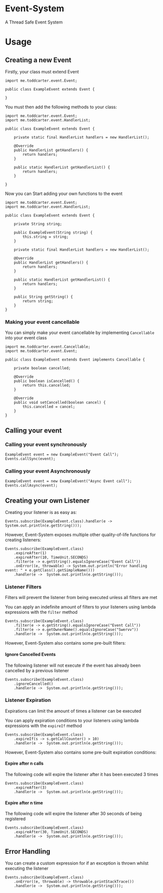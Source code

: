 # Event-System
A Thread Safe Event System

# Usage

## Creating a new Event
Firstly, your class must extend Event
```
import me.toddcarter.event.Event;

public class ExampleEvent extends Event {
    
}
```

You must then add the following methods to your class:
```
import me.toddcarter.event.Event;
import me.toddcarter.event.HandlerList;

public class ExampleEvent extends Event {

    private static final HandlerList handlers = new HandlerList();

    @Override
    public HandlerList getHandlers() {
        return handlers;
    }

    public static HandlerList getHandlerList() {
        return handlers;
    }

}
```
Now you can Start adding your own functions to the event
```
import me.toddcarter.event.Event;
import me.toddcarter.event.HandlerList;

public class ExampleEvent extends Event {

    private String string;

    public ExampleEvent(String string) {
        this.string = string;
    }

    private static final HandlerList handlers = new HandlerList();

    @Override
    public HandlerList getHandlers() {
        return handlers;
    }

    public static HandlerList getHandlerList() {
        return handlers;
    }

    public String getString() {
        return string;
    }
}
```

### Making your event cancellable
You can simply make your event cancellable by implementing `Cancellable` into your event class
```
import me.toddcarter.event.Cancellable;
import me.toddcarter.event.Event;

public class ExampleEvent extends Event implements Cancellable {

    private boolean cancelled;
    
    @Override
    public boolean isCancelled() {
        return this.cancelled;
    }

    @Override
    public void setCancelled(boolean cancel) {
        this.cancelled = cancel;
    }
}
```

## Calling your event
### Calling your event synchronously 
```
ExampleEvent event = new ExampleEvent("Event Call");
Events.callSync(event);
```
### Calling your event Asynchronously
```
ExampleEvent event = new ExampleEvent("Async Event call");
Events.callAsync(event);
```

## Creating your own Listener
Creating your listener is as easy as:
```
Events.subscribe(ExampleEvent.class).handler(e ->  System.out.println(e.getString()));
```
However, Event-System exposes multiple other quality-of-life functions for creating listeners:
```
Events.subscribe(ExampleEvent.class)
    .expireAfter(1)
    .expireAfter(10, TimeUnit.SECONDS)
    .filter(e -> e.getString().equalsIgnoreCase("Event Call"))
    .onError((e, throwable) -> System.out.println("Error handling event: " + e.getClass().getSimpleName()))
    .handler(e ->  System.out.println(e.getString()));
```

### Listener Filters
Filters will prevent the listener from being executed unless all filters are met

You can apply an indefinite amount of filters to your listeners using lambda expressions with the `filter` method
```
Events.subscribe(ExampleEvent.class)
    .filter(e -> e.getString().equalsIgnoreCase("Event Call"))
    .filter(e -> e.getOwnerName().equalsIgnoreCase("Swervv"))
    .handler(e ->  System.out.println(e.getString()));
```

However, Event-System also contains some pre-built filters:

#### Ignore Cancelled Events
The following listener will not execute if the event has already been cancelled by a previous listener
```
Events.subscribe(ExampleEvent.class)
    .ignoreCancelled()
    .handler(e ->  System.out.println(e.getString()));
```

### Listener Expiration
Expirations can limit the amount of times a listener can be executed

You can apply expiration conditions to your listeners using lambda expressions with the `expireIf` method
```
Events.subscribe(ExampleEvent.class)
    .expireIf(s -> s.getCallCounter() > 10)
    .handler(e ->  System.out.println(e.getString()));
```

However, Event-System also contains some pre-built expiration conditions:

#### Expire after n calls
The following code will expire the listener after it has been executed 3 times
```
Events.subscribe(ExampleEvent.class)
    .expireAfter(3)
    .handler(e ->  System.out.println(e.getString()));
```

#### Expire after n time
The following code will expire the listener after 30 seconds of being registered
```
Events.subscribe(ExampleEvent.class)
    .expireAfter(30, TimeUnit.SECONDS)
    .handler(e ->  System.out.println(e.getString()));
```

## Error Handling
You can create a custom expression for if an exception is thrown whilst executing the listener
```
Events.subscribe(ExampleEvent.class)
    .onError((e, throwable) -> throwable.printStackTrace())
    .handler(e ->  System.out.println(e.getString()));
```

